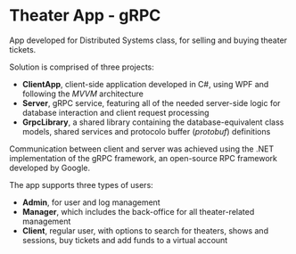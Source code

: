 # Theater App - gRPC

App developed for Distributed Systems class, for selling and buying theater tickets.

Solution is comprised of three projects:
- __ClientApp__, client-side application developed in C#, using WPF and following the _MVVM_ architecture
- __Server__, gRPC service, featuring all of the needed server-side logic for database interaction and client request processing
- __GrpcLibrary__, a shared library containing the database-equivalent class models, shared services and protocolo buffer (_protobuf_) definitions

Communication between client and server was achieved using the .NET implementation of the gRPC framework, an open-source RPC framework developed by Google.

The app supports three types of users:
- __Admin__, for user and log management
- __Manager__, which includes the back-office for all theater-related management
- __Client__, regular user, with options to search for theaters, shows and sessions, buy tickets and add funds to a virtual account